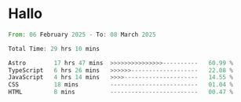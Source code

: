 # Hallo
<!--START_SECTION:waka-->

```rust
From: 06 February 2025 - To: 08 March 2025

Total Time: 29 hrs 10 mins

Astro        17 hrs 47 mins  >>>>>>>>>>>>>>>----------   60.99 %
TypeScript   6 hrs 26 mins   >>>>>>-------------------   22.08 %
JavaScript   4 hrs 14 mins   >>>>---------------------   14.55 %
CSS          18 mins         -------------------------   01.04 %
HTML         8 mins          -------------------------   00.47 %
```

<!--END_SECTION:waka-->
